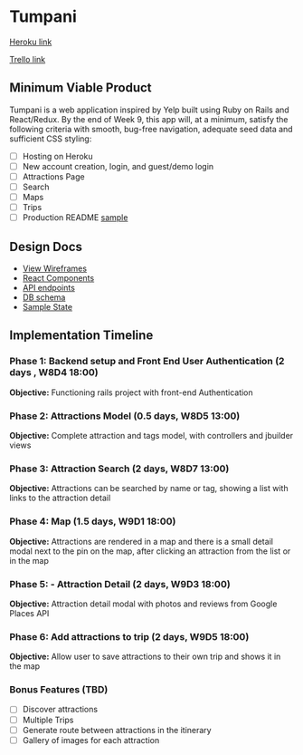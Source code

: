 # Tumpani

[Heroku link][heroku]

[Trello link][trello]

[heroku]: http://www.tumpani.com
[trello]: https://trello.com/b/bYp6lSoT/tumpani

## Minimum Viable Product

Tumpani is a web application inspired by Yelp built using Ruby on Rails
and React/Redux.  By the end of Week 9, this app will, at a minimum, satisfy the
following criteria with smooth, bug-free navigation, adequate seed data and
sufficient CSS styling:

- [ ] Hosting on Heroku
- [ ] New account creation, login, and guest/demo login
- [ ] Attractions Page
- [ ] Search
- [ ] Maps
- [ ] Trips
- [ ] Production README [sample](docs/production_readme.md)

## Design Docs
* [View Wireframes][wireframes]
* [React Components][components]
* [API endpoints][api-endpoints]
* [DB schema][schema]
* [Sample State][sample-state]

[wireframes]: wireframes
[components]: component-hierarchy.md
[sample-state]: sample-state.md
[api-endpoints]: api-endpoints.md
[schema]: schema.md

## Implementation Timeline

### Phase 1: Backend setup and Front End User Authentication (2 days , W8D4 18:00)

**Objective:** Functioning rails project with front-end Authentication

### Phase 2: Attractions Model (0.5 days, W8D5 13:00)

**Objective:** Complete attraction and tags model, with controllers and jbuilder views

### Phase 3: Attraction Search (2 days, W8D7 13:00)

**Objective:** Attractions can be searched by name or tag, showing a list with links to the attraction detail

### Phase 4: Map (1.5 days, W9D1 18:00)

**Objective:** Attractions are rendered in a map and there is a small detail modal next to the pin on the map, after clicking an attraction from the list or in the map

### Phase 5: - Attraction Detail (2 days, W9D3 18:00)

**Objective:** Attraction detail modal with photos and reviews from Google Places API

### Phase 6: Add attractions to trip (2 days, W9D5 18:00)

**Objective:** Allow user to save attractions to their own trip and shows it in the map


### Bonus Features (TBD)
- [ ] Discover attractions
- [ ] Multiple Trips
- [ ] Generate route between attractions in the itinerary
- [ ] Gallery of images for each attraction
